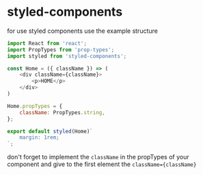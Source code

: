 # styled-components

for use styled components use the example structure

```js
import React from 'react';
import PropTypes from 'prop-types';
import styled from 'styled-components';

const Home = ({ className }) => (
    <div className={className}>
        <p>HOME</p>
    </div>
)

Home.propTypes = {
    className: PropTypes.string,
};

export default styled(Home)`
    margin: 1rem;
`;
```

don't forget to implement the `className` in the propTypes of your component
and give to the first element the `className={className}`